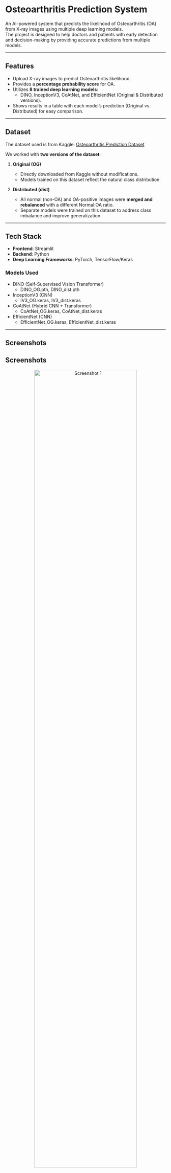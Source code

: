 # Osteoarthritis Prediction System

An AI-powered system that predicts the likelihood of Osteoarthritis (OA) from X-ray images using multiple deep learning models.  
The project is designed to help doctors and patients with early detection and decision-making by providing accurate predictions from multiple models.

---

## Features
- Upload X-ray images to predict Osteoarthritis likelihood.
- Provides a **percentage probability score** for OA.
- Utilizes **8 trained deep learning models**:
  - DINO, InceptionV3, CoAtNet, and EfficientNet (Original & Distributed versions).
- Shows results in a table with each model’s prediction (Original vs. Distributed) for easy comparison.

---

## Dataset
The dataset used is from Kaggle: [Osteoarthritis Prediction Dataset](https://www.kaggle.com/datasets/farjanakabirsamanta/osteoarthritis-prediction)

We worked with **two versions of the dataset**:
1. **Original (OG)**  
   - Directly downloaded from Kaggle without modifications.
   - Models trained on this dataset reflect the natural class distribution.

2. **Distributed (dist)**  
   - All normal (non-OA) and OA-positive images were **merged and rebalanced** with a different Normal:OA ratio.
   - Separate models were trained on this dataset to address class imbalance and improve generalization.

---

## Tech Stack
- **Frontend**: Streamlit
- **Backend**: Python
- **Deep Learning Frameworks**: PyTorch, TensorFlow/Keras

### Models Used
- DINO (Self-Supervised Vision Transformer)  
  - DINO_OG.pth, DINO_dist.pth
- InceptionV3 (CNN)  
  - IV3_OG.keras, IV3_dist.keras
- CoAtNet (Hybrid CNN + Transformer)  
  - CoAtNet_OG.keras, CoAtNet_dist.keras
- EfficientNet (CNN)  
  - EfficientNet_OG.keras, EfficientNet_dist.keras

---

## Screenshots

## Screenshots

<p align="center">
  <img src="https://github.com/user-attachments/assets/b89196eb-331d-44c3-a93d-d03822098bf6" 
       alt="Screenshot 1" width="80%" />
</p>

<p align="center">
  <img src="https://github.com/user-attachments/assets/4258e7d9-d19d-432c-920d-ee934111723c" 
       alt="Screenshot 2" width="80%" />
</p>

